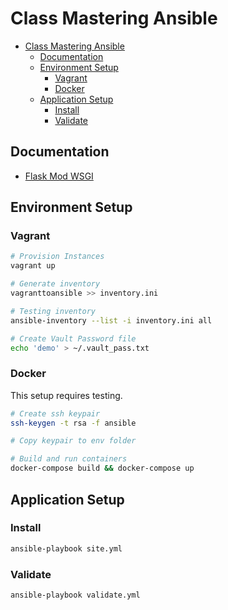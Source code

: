 # Class Mastering Ansible

- [Class Mastering Ansible](#class-mastering-ansible)
  - [Documentation](#documentation)
  - [Environment Setup](#environment-setup)
    - [Vagrant](#vagrant)
    - [Docker](#docker)
  - [Application Setup](#application-setup)
    - [Install](#install)
    - [Validate](#validate)


## Documentation

- [Flask Mod WSGI](https://flask.palletsprojects.com/en/2.0.x/deploying/mod_wsgi/)

## Environment Setup

### Vagrant

```bash
# Provision Instances
vagrant up

# Generate inventory
vagranttoansible >> inventory.ini

# Testing inventory
ansible-inventory --list -i inventory.ini all

# Create Vault Password file
echo 'demo' > ~/.vault_pass.txt
```

### Docker

This setup requires testing.

```bash
# Create ssh keypair
ssh-keygen -t rsa -f ansible

# Copy keypair to env folder

# Build and run containers
docker-compose build && docker-compose up
```

## Application Setup


### Install

```bash
ansible-playbook site.yml
```

### Validate

```bash
ansible-playbook validate.yml
```